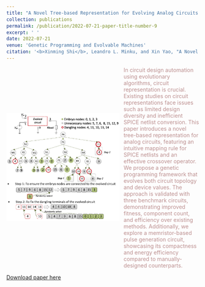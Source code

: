 ```yaml
---
title: "A Novel Tree-based Representation for Evolving Analog Circuits and Its Application to Memristor-based Pulse Generation Circuit"
collection: publications
permalink: /publication/2022-07-21-paper-title-number-9
excerpt: ' '
date: 2022-07-21
venue: 'Genetic Programming and Evolvable Machines'
citation: '<b>Xinming Shi</b>, Leandro L. Minku, and Xin Yao, "A Novel Tree-based Representation for Evolving Analog Circuits and Its Application to Memristor-based Pulse Generation Circuit,"  <i>Genetic Programming and Evolvable Machines</i>, 23, 453–493 (2022). https://doi.org/10.1007/s10710-022-09436-w'
---
```

<div style='display: flex; align-items: center;'>
  <div style='flex: 3;'>
    <img src='https://github.com/embeddedsky/xinmingshi.github.io/raw/master/images/paper9.png' alt="A Novel Tree-based Representation" style='width: 150%;'>
  </div>
  <div style='flex: 2; margin-left: 10px;'>
  <span style="color: rosybrown; text-align: justify;">In circuit design automation using evolutionary algorithms, circuit representation is crucial. Existing studies on circuit representations face issues such as limited design diversity and inefficient SPICE netlist conversion. This paper introduces a novel tree-based representation for analog circuits, featuring an intuitive mapping rule for SPICE netlists and an effective crossover operator. We propose a genetic programming framework that evolves both circuit topology and device values. The approach is validated with three benchmark circuits, demonstrating improved fitness, component count, and efficiency over existing methods. Additionally, we explore a memristor-based pulse generation circuit, showcasing its compactness and energy efficiency compared to manually-designed counterparts.</span>
  </div>
</div> 

[Download paper here](https://github.com/embeddedsky/xinmingshi.github.io/raw/master/files/paper9.pdf)

